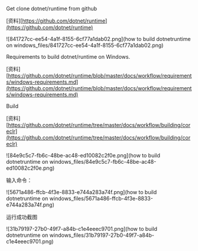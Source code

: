Get clone dotnet/runtime from github 

[资料][https://github.com/dotnet/runtime](https://github.com/dotnet/runtime) 

![841727cc-ee54-4a1f-8155-6cf77a1dab02.png](how to build dotnetruntime on windows_files/841727cc-ee54-4a1f-8155-6cf77a1dab02.png)

Requirements to build dotnet/runtime on Windows.


[资料][](https://github.com/dotnet/runtime/blob/master/docs/workflow/requirements/windows-requirements.md)[https://github.com/dotnet/runtime/blob/master/docs/workflow/requirements/windows-requirements.md](https://github.com/dotnet/runtime/blob/master/docs/workflow/requirements/windows-requirements.md)


Build 

[资料][https://github.com/dotnet/runtime/tree/master/docs/workflow/building/coreclr](https://github.com/dotnet/runtime/tree/master/docs/workflow/building/coreclr) 

![84e9c5c7-fb6c-48be-ac48-ed10082c2f0e.png](how to build dotnetruntime on windows_files/84e9c5c7-fb6c-48be-ac48-ed10082c2f0e.png) 

输入命令： 

![5671a486-ffcb-4f3e-8833-e744a283a74f.png](how to build dotnetruntime on windows_files/5671a486-ffcb-4f3e-8833-e744a283a74f.png) 

运行成功截图 

![31b79197-27b0-49f7-a84b-c1e4eeec9701.png](how to build dotnetruntime on windows_files/31b79197-27b0-49f7-a84b-c1e4eeec9701.png)
